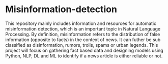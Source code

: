 # Misinformation-detection

This repository mainly includes information and resources for automatic misinformation detection, which is an important topic in Natural Language Processing. By definition, misinformation refers to the distribution of false information (opposite to facts) in the context of news. It can futher be sub classified as disinformation, rumors, trolls, spams or urban legends. This project will focus on gathering fact based data and designing models using Python, NLP, DL and ML to identify if a news article is either reliable or not.

